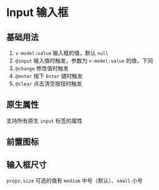 # Input 输入框

## 基础用法

1. `v-model:value` 输入框的值，默认 `null`
2. `@input` 输入值时触发，参数为 `v-model:value` 的值，下同
3. `@change` 修改值时触发
4. `@enter` 按下 `Enter` 键时触发
5. `@clear` 点击清空按钮时触发

<preview path="./demos/basic.vue"></preview>

## 原生属性

支持所有原生 `input` 标签的属性

<preview path="./demos/origin.vue"></preview>

## 前置图标

<!--@include: ../../_parts/icon.md-->

<preview path="./demos/icon.vue"></preview>

## 输入框尺寸

`props.size` 可选的值有 `medium` 中号（默认）、`small` 小号

<preview path="./demos/size.vue"></preview>
